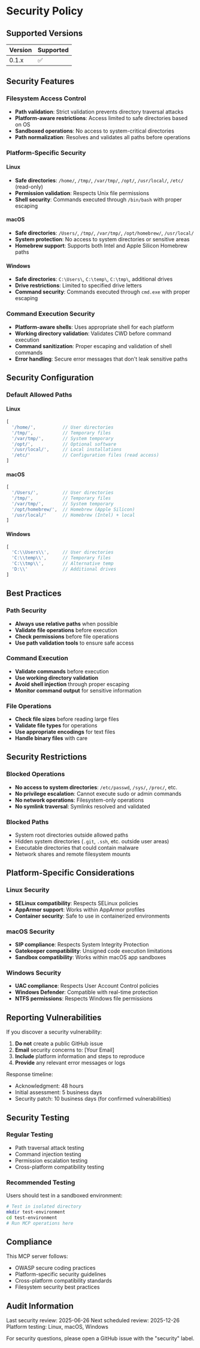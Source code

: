 # Security Policy

## Supported Versions

| Version | Supported          |
| ------- | ------------------ |
| 0.1.x   | :white_check_mark: |

## Security Features

### Filesystem Access Control
- **Path validation**: Strict validation prevents directory traversal attacks
- **Platform-aware restrictions**: Access limited to safe directories based on OS
- **Sandboxed operations**: No access to system-critical directories
- **Path normalization**: Resolves and validates all paths before operations

### Platform-Specific Security

#### Linux
- **Safe directories**: `/home/`, `/tmp/`, `/var/tmp/`, `/opt/`, `/usr/local/`, `/etc/` (read-only)
- **Permission validation**: Respects Unix file permissions
- **Shell security**: Commands executed through `/bin/bash` with proper escaping

#### macOS  
- **Safe directories**: `/Users/`, `/tmp/`, `/var/tmp/`, `/opt/homebrew/`, `/usr/local/`
- **System protection**: No access to system directories or sensitive areas
- **Homebrew support**: Supports both Intel and Apple Silicon Homebrew paths

#### Windows
- **Safe directories**: `C:\Users\`, `C:\temp\`, `C:\tmp\`, additional drives
- **Drive restrictions**: Limited to specified drive letters
- **Command security**: Commands executed through `cmd.exe` with proper escaping

### Command Execution Security
- **Platform-aware shells**: Uses appropriate shell for each platform
- **Working directory validation**: Validates CWD before command execution  
- **Command sanitization**: Proper escaping and validation of shell commands
- **Error handling**: Secure error messages that don't leak sensitive paths

## Security Configuration

### Default Allowed Paths

#### Linux
```javascript
[
  '/home/',          // User directories
  '/tmp/',           // Temporary files
  '/var/tmp/',       // System temporary
  '/opt/',           // Optional software
  '/usr/local/',     // Local installations
  '/etc/'            // Configuration files (read access)
]
```

#### macOS
```javascript
[
  '/Users/',         // User directories  
  '/tmp/',           // Temporary files
  '/var/tmp/',       // System temporary
  '/opt/homebrew/',  // Homebrew (Apple Silicon)
  '/usr/local/'      // Homebrew (Intel) + local
]
```

#### Windows
```javascript
[
  'C:\\Users\\',     // User directories
  'C:\\temp\\',      // Temporary files
  'C:\\tmp\\',       // Alternative temp
  'D:\\'             // Additional drives
]
```

## Best Practices

### Path Security
- **Always use relative paths** when possible
- **Validate file operations** before execution
- **Check permissions** before file operations
- **Use path validation tools** to ensure safe access

### Command Execution
- **Validate commands** before execution
- **Use working directory validation** 
- **Avoid shell injection** through proper escaping
- **Monitor command output** for sensitive information

### File Operations
- **Check file sizes** before reading large files
- **Validate file types** for operations
- **Use appropriate encodings** for text files
- **Handle binary files** with care

## Security Restrictions

### Blocked Operations
- **No access to system directories**: `/etc/passwd`, `/sys/`, `/proc/`, etc.
- **No privilege escalation**: Cannot execute sudo or admin commands
- **No network operations**: Filesystem-only operations
- **No symlink traversal**: Symlinks resolved and validated

### Blocked Paths
- System root directories outside allowed paths
- Hidden system directories (`.git`, `.ssh`, etc. outside user areas)
- Executable directories that could contain malware
- Network shares and remote filesystem mounts

## Platform-Specific Considerations

### Linux Security
- **SELinux compatibility**: Respects SELinux policies
- **AppArmor support**: Works within AppArmor profiles
- **Container security**: Safe to use in containerized environments

### macOS Security
- **SIP compliance**: Respects System Integrity Protection
- **Gatekeeper compatibility**: Unsigned code execution limitations
- **Sandbox compatibility**: Works within macOS app sandboxes

### Windows Security
- **UAC compliance**: Respects User Account Control policies
- **Windows Defender**: Compatible with real-time protection
- **NTFS permissions**: Respects Windows file permissions

## Reporting Vulnerabilities

If you discover a security vulnerability:

1. **Do not** create a public GitHub issue
2. **Email** security concerns to: [Your Email]
3. **Include** platform information and steps to reproduce
4. **Provide** any relevant error messages or logs

Response timeline:
- Acknowledgment: 48 hours
- Initial assessment: 5 business days
- Security patch: 10 business days (for confirmed vulnerabilities)

## Security Testing

### Regular Testing
- Path traversal attack testing
- Command injection testing  
- Permission escalation testing
- Cross-platform compatibility testing

### Recommended Testing
Users should test in a sandboxed environment:
```bash
# Test in isolated directory
mkdir test-environment
cd test-environment
# Run MCP operations here
```

## Compliance

This MCP server follows:
- OWASP secure coding practices
- Platform-specific security guidelines
- Cross-platform compatibility standards
- Filesystem security best practices

## Audit Information

Last security review: 2025-06-26
Next scheduled review: 2025-12-26
Platform testing: Linux, macOS, Windows

For security questions, please open a GitHub issue with the "security" label.
